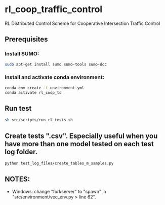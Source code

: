 # rl_coop_traffic_control
RL Distributed Control Scheme for Cooperative Intersection Traffic Control

## Prerequisites
### Install SUMO:
```bash
sudo apt-get install sumo sumo-tools sumo-doc
```

### Install and activate conda environment:
```bash
conda env create -f environment.yml
conda activate rl_coop_tc
```


## Run test
```bash
sh src/scripts/run_rl_tests.sh
```

## Create tests ".csv". Especially useful when you have more than one model tested on each test log folder.
```bash
python test_log_files/create_tables_m_samples.py
```

## NOTES:
- Windows: change "forkserver" to "spawn" in "src/environment/vec_env.py > line 62".


